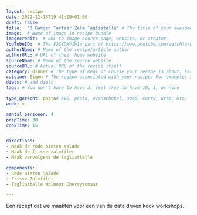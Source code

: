 ```yaml
---
layout: recipe
date: 2022-12-18T19:41:19+01:00
draft: false
title:  "3 Gangen Tartaar Zalm Tagliatelle" # The title of your awesome recipe
image:  # Name of image in recipe bundle
imagecredit:  # URL to image source page, website, or creator
YouTubeID:  # The F2SYDXV1W1w part of https://www.youtube.com/watch?v=F2SYDXV1W1w
authorName: # Name of the recipe/article author
authorURL: # URL of their home website
sourceName: # Name of the source website
sourceURL: # Actual URL of the recipe itself
category: dinner # The type of meal or course your recipe is about. For example: "dinner", "entree", or "dessert".
cuisine: Eigen # The region associated with your recipe. For example, Italiaans, Mediterraans", or Eigen.
diets: # add diets
tags: # You don't have to have 3, feel free to have 10, 1, or none

type_gerecht: pasta# AVG, pasta, ovenschotel, soep, curry, wrap, etc.
week: x

aantal_personen: 4
prepTime: 30
cookTime: 15


directions:
- Maak de rode bieten salade
- Maak de frisse zalmfilet
- Maak vervolgens de tagliattelle

components:
- Rode Bieten Salade
- Frisse Zalmfilet
- Tagliattelle Walnoot Cherrytomaat

---
```


Een recept dat we maakten voor een van de data driven kook workshops. 
